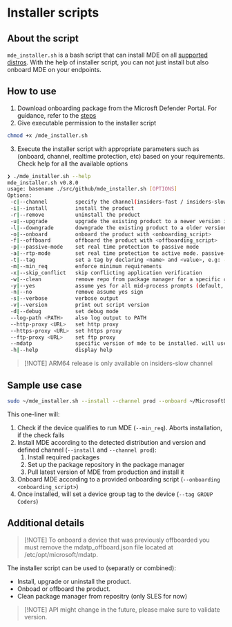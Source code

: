 # Installer scripts

## About the script

`mde_installer.sh` is a bash script that can install MDE on all [supported distros](https://docs.microsoft.com/en-us/windows/security/threat-protection/microsoft-defender-atp/microsoft-defender-atp-linux#system-requirements). With the help of installer script, you can not just install but also onboard MDE on your endpoints.

## How to use

1. Download onboarding package from the Microsft Defender Portal. For guidance, refer to the [steps](https://learn.microsoft.com/en-us/defender-endpoint/linux-install-manually#download-the-onboarding-package)
2. Give executable permission to the installer script
```bash
chmod +x /mde_installer.sh
```
3. Execute the installer script with appropriate parameters such as (onboard, channel, realtime protection, etc) based on your requirements. Check help for all the available options

```bash
❯ ./mde_installer.sh --help
mde_installer.sh v0.8.0
usage: basename ./src/github/mde_installer.sh [OPTIONS]
Options:
 -c|--channel         specify the channel(insiders-fast / insiders-slow / prod) from which you want to install. Default: prod
 -i|--install         install the product
 -r|--remove          uninstall the product
 -u|--upgrade         upgrade the existing product to a newer version if available
 -l|--downgrade       downgrade the existing product to a older version if available
 -o|--onboard         onboard the product with <onboarding_script>
 -f|--offboard        offboard the product with <offboarding_script>
 -p|--passive-mode    set real time protection to passive mode
 -a|--rtp-mode        set real time protection to active mode. passive-mode and rtp-mode are mutually exclusive
 -t|--tag             set a tag by declaring <name> and <value>, e.g: -t GROUP Coders
 -m|--min_req         enforce minimum requirements
 -x|--skip_conflict   skip conflicting application verification
 -w|--clean           remove repo from package manager for a specific channel
 -y|--yes             assume yes for all mid-process prompts (default, depracated)
 -n|--no              remove assume yes sign
 -s|--verbose         verbose output
 -v|--version         print out script version
 -d|--debug           set debug mode
 --log-path <PATH>    also log output to PATH
 --http-proxy <URL>   set http proxy
 --https-proxy <URL>  set https proxy
 --ftp-proxy <URL>    set ftp proxy
 --mdatp              specific version of mde to be installed. will use the latest if not provided
 -h|--help            display help
```

> [!NOTE] ARM64 release is only available on insiders-slow channel

## Sample use case

```bash
sudo ~/mde_installer.sh --install --channel prod --onboard ~/MicrosoftDefenderATPOnboardingLinuxServer.py --tag GROUP Coders --min_req -y
```

This one-liner will:

1. Check if the device qualifies to run MDE (`--min_req`). Aborts installation, if the check fails
2. Install MDE according to the detected distribution and version and defined channel (`--install` and `--channel prod`):
   1. Install required packages
   2. Set up the package repository in the package manager
   3. Pull latest version of MDE from production and install it
3. Onboard MDE according to a provided onboarding script (`--onboarding <onboarding_script>`)
4. Once installed, will set a device group tag to the device (`--tag GROUP Coders`)

## Additional details

> [!NOTE] To onboard a device that was previously offboarded you must remove the mdatp_offboard.json file located at /etc/opt/microsoft/mdatp.

The installer script can be used to (separatly or combined):

* Install, upgrade or uninstall the product.
* Onboad or offboard the product.
* Clean package manager from repositry (only SLES for now)

> [!NOTE] API might change in the future, please make sure to validate version.
